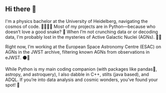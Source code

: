 ## Hi there 👋

I'm a physics bachelor at the University of Heidelberg, navigating the cosmos of code. 🌌👩🏽‍💻
Most of my projects are in Python—because who doesn’t love a good snake? 🐍 
When I’m not crunching data or or decoding data, I'm probably lost in the mysteries of Active Galactic Nuclei (AGNs). 🚀🔭

Right now, I’m working at the European Space Astronomy Centre (ESAC) on AGNs in the JWST archive, filtering known AGNs from observations in eJWST. ⚫️👾

While Python is my main coding companion (with packages like pandas🐼, astropy, and astroquery), I also dabble in C++, stilts (java based), and ADQL. 
If you’re into data analysis and cosmic wonders, you’ve found your spot! 🌌

